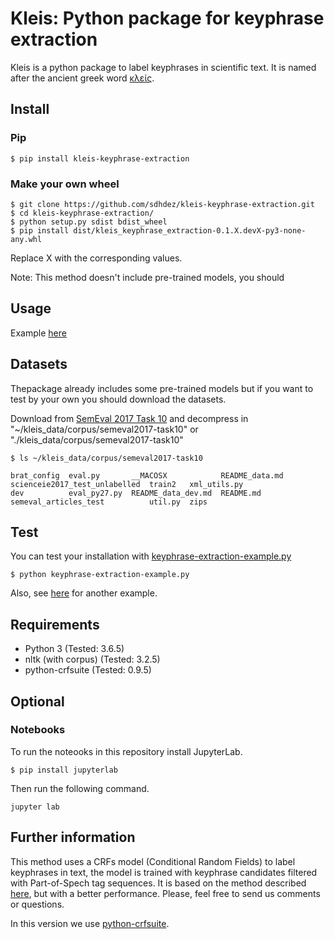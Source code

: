 # Kleis: Python package for keyphrase extraction

Kleis is a python package to label keyphrases in scientific text. It is named after the ancient greek word [κλείς](https://en.wiktionary.org/w/index.php?title=%CE%BA%CE%BB%CE%B5%CE%AF%CF%82).
## Install 

### Pip

```
$ pip install kleis-keyphrase-extraction
```

### Make your own wheel

```
$ git clone https://github.com/sdhdez/kleis-keyphrase-extraction.git
$ cd kleis-keyphrase-extraction/
$ python setup.py sdist bdist_wheel
$ pip install dist/kleis_keyphrase_extraction-0.1.X.devX-py3-none-any.whl
```
Replace X with the corresponding values.

Note: This method doesn't include pre-trained models, you should    

## Usage 

Example [here](https://github.com/sdhdez/kleis-keyphrase-extraction/blob/master/minimal-example.ipynb)


## Datasets

Thepackage already includes some pre-trained models but if you want to test by your own you should download the datasets. 

Download from [SemEval 2017 Task 10](https://scienceie.github.io/resources.html) and decompress in "~/kleis_data/corpus/semeval2017-task10" or "./kleis_data/corpus/semeval2017-task10"

```
$ ls ~/kleis_data/corpus/semeval2017-task10

brat_config  eval.py       __MACOSX            README_data.md  scienceie2017_test_unlabelled  train2   xml_utils.py
dev          eval_py27.py  README_data_dev.md  README.md       semeval_articles_test          util.py  zips
```

## Test

You can test your installation with [keyphrase-extraction-example.py](https://github.com/sdhdez/kleis-keyphrase-extraction/blob/master/keyphrase-extraction-example.py)

```
$ python keyphrase-extraction-example.py
```

Also, see [here](https://github.com/snovd/keyphrase-extraction/blob/master/Keyphrase_extraction.ipynb) for another example.


## Requirements 

 - Python 3 (Tested: 3.6.5)
 - nltk (with corpus) (Tested: 3.2.5)
 - python-crfsuite (Tested: 0.9.5)
 
## Optional

### Notebooks

To run the noteooks in this repository install JupyterLab.

```
$ pip install jupyterlab
```

Then run the following command. 

```
jupyter lab
```

## Further information

This method uses a CRFs model (Conditional Random Fields) to label keyphrases in text, the model is trained with keyphrase candidates filtered with Part-of-Spech tag sequences. It is based on the method described [here](https://aclanthology.coli.uni-saarland.de/papers/S17-2174/s17-2174), but with a better performance. Please, feel free to send us comments or questions.

In this version we use [python-crfsuite](https://github.com/scrapinghub/python-crfsuite). 
